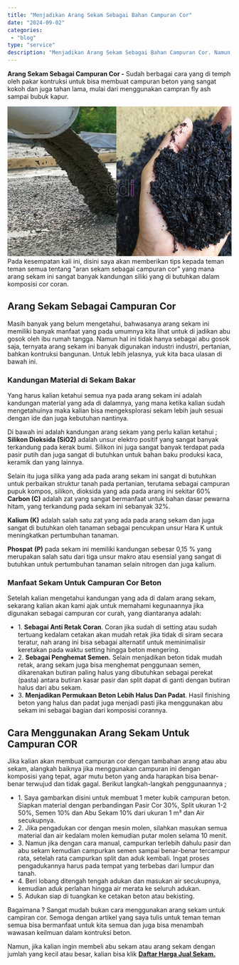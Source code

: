 ```yaml
---
title: "Menjadikan Arang Sekam Sebagai Bahan Campuran Cor"
date: "2024-09-02"
categories:
 - "blog"
type: "service"
description: "Menjadikan Arang Sekam Sebagai Bahan Campuran Cor. Namun, jika kalian ingin membeli abu sekam atau arang sekam dengan jumlah yang kecil atau besar, kalian bi..."
---
```


**Arang Sekam Sebagai Campuran Cor -** Sudah berbagai cara yang di temph oleh pakar kontruksi untuk bisa membuat campuran beton yang sangat kokoh dan juga tahan lama, mulai dari menggunakan campran fly ash sampai bubuk kapur.

![arang sekam sebagai campuran beton](/images/blog/arang-sekam-untuk-campuran-cor-beton-1.jpg)
Pada kesempatan kali ini, disini saya akan memberikan tips kepada teman teman semua tentang "aran sekam sebagai campuran cor" yang mana arang sekam ini sangat banyak kandungan siliki yang di butuhkan dalam komposisi cor coran.

## Arang Sekam Sebagai Campuran Cor

Masih banyak yang belum mengetahui, bahwasanya arang sekam ini memiliki banyak manfaat yang pada umumnya kita lihat untuk di jadikan abu gosok oleh ibu rumah tangga. Namun hal ini tidak hanya sebagai abu gosok saja, ternyata arang sekam ini banyak digunakan industri industri, pertanian, bahkan kontruksi bangunan. Untuk lebih jelasnya, yuk kita baca ulasan di bawah ini.

### Kandungan Material di Sekam Bakar

Yang harus kalian ketahui semua nya pada arang sekam ini adalah kandungan material yang ada di dalamnya, yang mana ketika kalian sudah mengetahuinya maka kalian bisa mengeksplorasi sekam lebih jauh sesuai dengan ide dan juga kebutuhan nantinya.

Di bawah ini adalah kandungan arang sekam yang perlu kalian ketahui ;
**Silikon Dioksida (SiO2)** adalah unsur elektro positif yang sangat banyak terkandung pada kerak bumi. Silikon ini juga sangat banyak terdapat pada pasir putih dan juga sangat di butuhkan untuk bahan baku produksi kaca, keramik dan yang lainnya.

Selain itu juga silika yang ada pada arang sekam ini sangat di butuhkan untuk perbaikan struktur tanah pada pertanian, terutama sebagai campuran pupuk kompos, silikon, dioksida yang ada pada arang ini sekitar 60%
**Carbon (C)** adalah zat yang sangat bermanfaat untuk bahan dasar pewarna hitam, yang terkandung pada sekam ini sebanyak 32%.

**Kalium (K)** adalah salah satu zat yang ada pada arang sekam dan juga sangat di butuhkan oleh tanaman sebagai pencukpan unsur Hara K untuk meningkatkan pertumbuhan tanaman.

**Phospat** **(P)** pada sekam ini memiliki kandungan sebesar 0,15 % yang merupakan salah satu dari tiga unsur makro atau esensial yang sangat di butuhkan untuk pertumbuhan tanaman selain nitrogen dan juga kalium.

### Manfaat Sekam Untuk Campuran Cor Beton

Setelah kalian mengetahui kandungan yang ada di dalam arang sekam, sekarang kalian akan kami ajak untuk memahami kegunaannya jika digunakan sebagai campuran cor curah, yang diantaranya adalah:

- 1\. **Sebagai Anti Retak Coran**. Coran jika sudah di setting atau sudah tertuang kedalam cetakan akan mudah retak jika tidak di siram secara teratur, nah arang ini bisa sebagai alternatif untuk meminimalisir keretakan pada waktu setting hingga beton mengering.
- 2\. **Sebagai Penghemat Semen.** Selain menjadikan beton tidak mudah retak, arang sekam juga bisa menghemat penggunaan semen, dikarenakan butiran paling halus yang dibutuhkan sebagai perekat (pasta) antara butiran kasar pasir dan split dapat di ganti dengan butiran halus dari abu sekam.
- 3\. **Menjadikan Permukaan Beton Lebih Halus Dan Padat**. Hasil finishing beton yang halus dan padat juga menjadi pasti jika menggunakan abu sekam ini sebagai bagian dari komposisi corannya.

## Cara Menggunakan Arang Sekam Untuk Campuran COR

Jika kalian akan membuat campuran cor dengan tambahan arang atau abu sekam, alangkah baiknya jika menggunakan campuran ini dengan komposisi yang tepat, agar mutu beton yang anda harapkan bisa benar-benar terwujud dan tidak gagal. Berikut langkah-langkah penggunaannya ;
- 1\. Saya gambarkan disini untuk membuat 1 meter kubik campuran beton. Siapkan material dengan perbandingan Pasir Cor 30%, Split ukuran 1-2 50%, Semen 10% dan Abu Sekam 10% dari ukuran 1 m³ dan Air secukupnya.
- 2\. Jika pengadukan cor dengan mesin molen, silahkan masukan semua material dan air kedalam molen kemudian putar molen selama 10 menit.
- 3\. Namun jika dengan cara manual, campurkan terlebih dahulu pasir dan abu sekam kemudian campurkan semen sampai benar-benar tercampur rata, setelah rata campurkan split dan aduk kembali. Ingat proses pengadukannya harus pada tempat yang terbebas dari lumpur dan tanah.
- 4\. Beri lobang ditengah tengah adukan dan masukan air secukupnya, kemudian aduk perlahan hingga air merata ke seluruh adukan.
- 5\. Adukan siap di tuangkan ke cetakan beton atau bekisting.

Bagaimana ? Sangat mudah bukan cara menggunakan arang sekam untuk campiran cor. Semoga dengan artikel yang saya tulis untuk teman teman semua bisa bermanfaat untuk kita semua dan juga bisa menambah wawasan keilmuan dalam kontruksi beton.

Namun, jika kalian ingin membeli abu sekam atau arang sekam dengan jumlah yang kecil atau besar, kalian bisa klik [**Daftar Harga Jual Sekam.**](/blog/harga-jual-sekam-padi-dan-kotoran-ayam)
